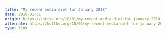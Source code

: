 ```yaml
---
title: "My recent media diet for January 2018"
date: 2018-01-31
origin: https://kottke.org/18/01/my-recent-media-diet-for-january-2018
alternate: https://kottke.org/18/01/my-recent-media-diet-for-january-2018
type: link
---
```


